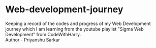 # Web-development-journey
Keeping a record of the codes and progress of my Web Development journey which I am learning from the youtube playlist "Sigma Web Development" from CodeWithHarry.
<br>
Author - Priyanshu Sarkar
